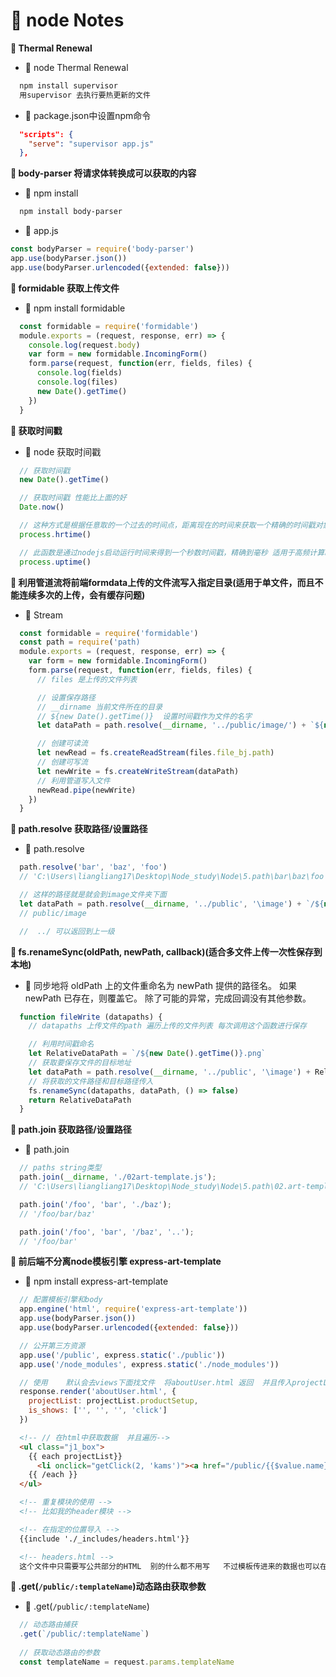 # &#x1F3A8; node Notes

**&#x1F381;  Thermal Renewal**

+ &#x1F6EB;  node Thermal Renewal
```txt
  npm install supervisor
  用supervisor 去执行要热更新的文件
```
+ &#x1F6EB;  package.json中设置npm命令
```json
  "scripts": {
    "serve": "supervisor app.js"
  },
```

**&#x1F381;  body-parser 将请求体转换成可以获取的内容**
+ &#x1F6EB;  npm install
```txt 
  npm install body-parser
```
+ &#x1F6EB;  app.js
```js 
const bodyParser = require('body-parser')
app.use(bodyParser.json())
app.use(bodyParser.urlencoded({extended: false}))
```

**&#x1F381; formidable 获取上传文件**
+ &#x1F6EB;  npm install formidable
```js
  const formidable = require('formidable')
  module.exports = (request, response, err) => {
    console.log(request.body)
    var form = new formidable.IncomingForm()
    form.parse(request, function(err, fields, files) {
      console.log(fields)
      console.log(files)
      new Date().getTime()
    })
  }
```

**&#x1F381; 获取时间戳**
+ &#x1F6EB;  node 获取时间戳
```js
  // 获取时间戳
  new Date().getTime()

  // 获取时间戳 性能比上面的好
  Date.now()

  // 这种方式是根据任意取的一个过去的时间点，距离现在的时间来获取一个精确的时间戳对象：[秒, 纳秒]
  process.hrtime()

  // 此函数是通过nodejs启动运行时间来得到一个秒数时间戳，精确到毫秒 适用于高频计算时间差的场合
  process.uptime()

```

**&#x1F381; 利用管道流将前端formdata上传的文件流写入指定目录(适用于单文件，而且不能连续多次的上传，会有缓存问题)**
+ &#x1F6EB;  Stream
```js
  const formidable = require('formidable')
  const path = require('path)
  module.exports = (request, response, err) => {
    var form = new formidable.IncomingForm()
    form.parse(request, function(err, fields, files) {
      // files 是上传的文件列表

      // 设置保存路径   
      // __dirname 当前文件所在的目录
      // ${new Date().getTime()}  设置时间戳作为文件的名字
      let dataPath = path.resolve(__dirname, '../public/image/') + `${new Date().getTime()}` + '.png'

      // 创建可读流
      let newRead = fs.createReadStream(files.file_bj.path)
      // 创建可写流
      let newWrite = fs.createWriteStream(dataPath)
      // 利用管道写入文件
      newRead.pipe(newWrite)
    })
  }
```

**&#x1F381; path.resolve 获取路径/设置路径**
+ &#x1F6EB;  path.resolve
```js
  path.resolve('bar', 'baz', 'foo')
  // 'C:\Users\liangliang17\Desktop\Node_study\Node\5.path\bar\baz\foo'

  // 这样的路径就是就会到image文件夹下面
  let dataPath = path.resolve(__dirname, '../public', '\image') + `/${new Date().getTime()}` + '.png'
  // public/image 

  //  ../ 可以返回到上一级
```


**&#x1F381; fs.renameSync(oldPath, newPath, callback)(适合多文件上传一次性保存到本地)**
+ &#x1F6EB;  同步地将 oldPath 上的文件重命名为 newPath 提供的路径名。 如果 newPath 已存在，则覆盖它。 除了可能的异常，完成回调没有其他参数。
```js
  function fileWrite (datapaths) {
    // datapaths 上传文件的path 遍历上传的文件列表 每次调用这个函数进行保存

    // 利用时间戳命名
    let RelativeDataPath = `/${new Date().getTime()}.png`
    // 获取要保存文件的目标地址
    let dataPath = path.resolve(__dirname, '../public', '\image') + RelativeDataPath
    // 将获取的文件路径和目标路径传入 
    fs.renameSync(datapaths, dataPath, () => false)
    return RelativeDataPath
  }
```


**&#x1F381; path.join 获取路径/设置路径**
+ &#x1F6EB;  path.join
```js
  // paths string类型
  path.join(__dirname, './02art-template.js');
  // 'C:\Users\liangliang17\Desktop\Node_study\Node\5.path\02.art-template.js'

  path.join('/foo', 'bar', './baz');
  // '/foo/bar/baz'

  path.join('/foo', 'bar', '/baz', '..');
  // '/foo/bar'
```


**&#x1F381; 前后端不分离node模板引擎 express-art-template**
+ &#x1F6EB;  npm install express-art-template
```js
  // 配置模板引擎和body
  app.engine('html', require('express-art-template'))
  app.use(bodyParser.json())
  app.use(bodyParser.urlencoded({extended: false}))

  // 公开第三方资源
  app.use('/public', express.static('./public'))
  app.use('/node_modules', express.static('./node_modules'))

  // 使用    默认会去views下面找文件  将aboutUser.html 返回  并且传入projectList和is_shows 两个参数
  response.render('aboutUser.html', {
    projectList: projectList.productSetup,
    is_shows: ['', '', '', 'click']
  })
```
```html
  <!-- // 在html中获取数据  并且遍历-->
  <ul class="j1_box">
    {{ each projectList}}
      <li onclick="getClick(2, 'kams')"><a href="/public/{{$value.name}}">{{ $value.name }}</a></li>
    {{ /each }}
  </ul>
```
```html
  <!-- 重复模块的使用 -->
  <!-- 比如我的header模块 -->

  <!-- 在指定的位置导入 -->
  {{include './_includes/headers.html'}}

  <!-- headers.html -->
  这个文件中只需要写公共部分的HTML  别的什么都不用写   不过模板传进来的数据也可以在这里使用
```

**&#x1F381; .get(`/public/:templateName`)动态路由获取参数**
+ &#x1F6EB;  .get(`/public/:templateName`)
```js
  // 动态路由捕获
  .get(`/public/:templateName`)
  
  // 获取动态路由的参数
  const templateName = request.params.templateName
```
